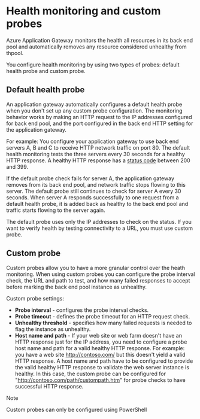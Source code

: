 <properties 
   pageTitle="Configure an application gateway for custom probes using Azure Resource Manager | Microsoft Azure"
   description="This page provides instructions to configure custom probes on Application gateway using Azure  Resource Manager "
   documentationCenter="na"
   services="application-gateway"
   authors="joaoma"
   manager="carmonm"
   editor="tysonn"/>

<tags 
   ms.service="application-gateway"
   ms.devlang="na"
   ms.topic="article" 
   ms.tgt_pltfrm="na"
   ms.workload="infrastructure-services" 
   ms.date="11/24/2015"
   ms.author="joaoma"/>

# Health monitoring and custom probes
Azure Application Gateway monitors the health all resources in its back end pool and automatically removes any resource considered unhealthy from thpool. 

You configure health monitoring by using two types of probes: default health probe and custom probe.

## Default health probe
An application gateway automatically configures a default health probe when you don't set up any custom probe configuration. The monitoring behavior works by making an HTTP request to the IP addresses configured for back end pool, and the port configured in the back end HTTP setting for the application gateway.

For example: You configure your application gateway to use back end servers A, B and C to receive HTTP network traffic on port 80. The default health monitoring tests the three servers every 30 seconds for a healthy HTTP response. A healthy HTTP response has a [status code](https://msdn.microsoft.com/library/aa287675.aspx) between 200 and 399.

If the default probe check fails for server A, the application gateway removes from its back end pool, and network traffic stops flowing to this server. The default probe still continues to check for server A every 30 seconds. When server A responds successfully to one request from a default health probe, it is added back as healthy to the back end pool and traffic starts flowing to the server again.

The default probe uses only the IP addresses to check on the status. If you want to verify health by testing connectivity to a URL, you must use custom probe.

## Custom probe
Custom probes allow you to have a more granular control over the heath monitoring. When using custom probes you can configure the probe interval check, the URL and path to test, and how many failed responses to accept before marking the back end pool instance as unhealthy.

Custom probe settings:

* **Probe interval** - configures the probe interval checks.
* **Probe timeout** - defines the probe timeout for an HTTP request check.
* **Unhealthy threshold** - specifies how many failed requests is needed to flag the instance as unhealthy.  
* **Host name and path** - If your web site or web farm doesn't have an HTTP response just for the IP address, you need to configure a probe host name and path for a valid healthy HTTP  response. For example: you have a web site http://contoso.com/ but this doesn't yield a valid HTTP response. A host name and path have to be configured to provide the valid healthy HTTP response to validate the web server instance is healthy. In this case, the custom probe can be configured for "http://contoso.com/path/custompath.htm" for probe checks to have successful HTTP response. 

> [!NOTE]
> Custom probes can only be configured using PowerShell
> 
> 
